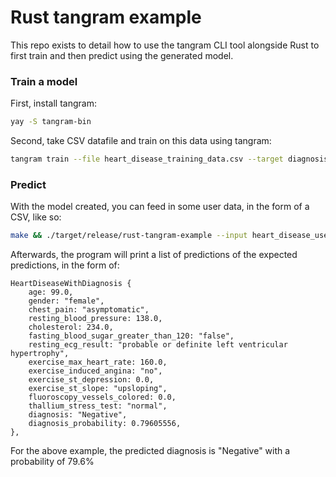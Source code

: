 # Rust tangram example

This repo exists to detail how to use the tangram CLI tool alongside Rust to first train and then predict using the generated model.

### Train a model

First, install tangram:

```bash
yay -S tangram-bin
```

Second, take CSV datafile and train on this data using tangram:

```bash
tangram train --file heart_disease_training_data.csv --target diagnosis
```

### Predict

With the model created, you can feed in some user data, in the form of a CSV, like so:

```bash
make && ./target/release/rust-tangram-example --input heart_disease_user_data.csv
```

Afterwards, the program will print a list of predictions of the expected predictions, in the form of:

```
HeartDiseaseWithDiagnosis {
    age: 99.0,
    gender: "female",
    chest_pain: "asymptomatic",
    resting_blood_pressure: 138.0,
    cholesterol: 234.0,
    fasting_blood_sugar_greater_than_120: "false",
    resting_ecg_result: "probable or definite left ventricular hypertrophy",
    exercise_max_heart_rate: 160.0,
    exercise_induced_angina: "no",
    exercise_st_depression: 0.0,
    exercise_st_slope: "upsloping",
    fluoroscopy_vessels_colored: 0.0,
    thallium_stress_test: "normal",
    diagnosis: "Negative",
    diagnosis_probability: 0.79605556,
},
```

For the above example, the predicted diagnosis is "Negative" with a probability of 79.6%